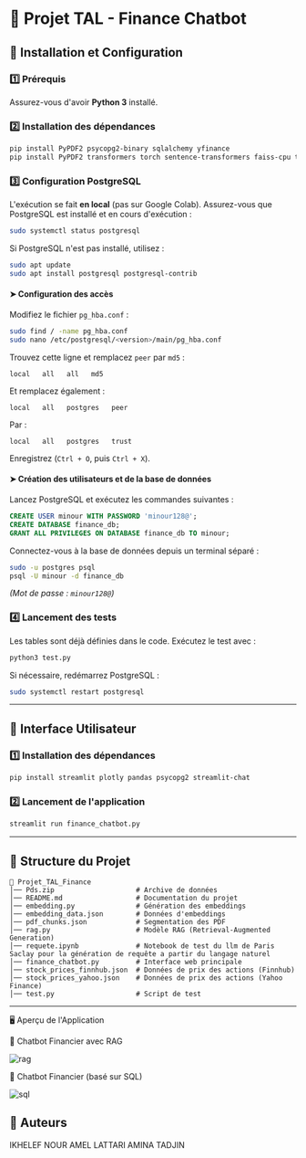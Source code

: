 # 📌 Projet TAL - Finance Chatbot  

## 🚀 Installation et Configuration  

### 1️⃣ Prérequis  
Assurez-vous d'avoir **Python 3** installé.  

### 2️⃣ Installation des dépendances  
```bash
pip install PyPDF2 psycopg2-binary sqlalchemy yfinance
pip install PyPDF2 transformers torch sentence-transformers faiss-cpu tf-keras
```

### 3️⃣ Configuration PostgreSQL  
L'exécution se fait **en local** (pas sur Google Colab). Assurez-vous que PostgreSQL est installé et en cours d'exécution :  
```bash
sudo systemctl status postgresql
```
Si PostgreSQL n'est pas installé, utilisez :  
```bash
sudo apt update
sudo apt install postgresql postgresql-contrib
```

#### ➤ Configuration des accès  
Modifiez le fichier `pg_hba.conf` :  
```bash
sudo find / -name pg_hba.conf
sudo nano /etc/postgresql/<version>/main/pg_hba.conf
```
Trouvez cette ligne et remplacez `peer` par `md5` :  
```
local   all   all   md5
```
Et remplacez également :  
```
local   all   postgres   peer
```
Par :  
```
local   all   postgres   trust
```
Enregistrez (`Ctrl + O`, puis `Ctrl + X`).

#### ➤ Création des utilisateurs et de la base de données  
Lancez PostgreSQL et exécutez les commandes suivantes :  
```sql
CREATE USER minour WITH PASSWORD 'minour128@';
CREATE DATABASE finance_db;
GRANT ALL PRIVILEGES ON DATABASE finance_db TO minour;
```
Connectez-vous à la base de données depuis un terminal séparé :  
```bash
sudo -u postgres psql
psql -U minour -d finance_db
```
*(Mot de passe : `minour128@`)*  

### 4️⃣ Lancement des tests  
Les tables sont déjà définies dans le code. Exécutez le test avec :  
```bash
python3 test.py
```
Si nécessaire, redémarrez PostgreSQL :  
```bash
sudo systemctl restart postgresql
```

---

## 🎨 Interface Utilisateur  

### 1️⃣ Installation des dépendances  
```bash
pip install streamlit plotly pandas psycopg2 streamlit-chat
```

### 2️⃣ Lancement de l'application  
```bash
streamlit run finance_chatbot.py
```

---

## 📂 Structure du Projet  

```
📁 Projet_TAL_Finance  
│── Pds.zip                    # Archive de données  
│── README.md                  # Documentation du projet  
│── embedding.py               # Génération des embeddings  
│── embedding_data.json        # Données d'embeddings  
│── pdf_chunks.json            # Segmentation des PDF  
│── rag.py                     # Modèle RAG (Retrieval-Augmented Generation)  
│── requete.ipynb              # Notebook de test du llm de Paris Saclay pour la génération de requête a partir du langage naturel
│── finance_chatbot.py         # Interface web principale  
│── stock_prices_finnhub.json  # Données de prix des actions (Finnhub)  
│── stock_prices_yahoo.json    # Données de prix des actions (Yahoo Finance)  
│── test.py                    # Script de test  
```

---
🖥️ Aperçu de l'Application

🔹 Chatbot Financier avec RAG

![rag](https://github.com/user-attachments/assets/69f1497e-1a7b-40b2-8482-598465c7d2cd)


🔹 Chatbot Financier (basé sur SQL)

![sql](https://github.com/user-attachments/assets/1eccf1f9-a4f6-48b5-9cf3-c32a98efbaa9)

## 📌 Auteurs  
IKHELEF NOUR
AMEL LATTARI 
AMINA TADJIN 


